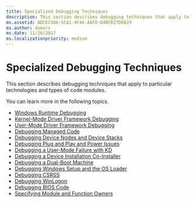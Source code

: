 ```yaml
---
title: Specialized Debugging Techniques
description: This section describes debugging techniques that apply to particular technologies and types of code modules.
ms.assetid: ADCEC5D6-5CA1-4F46-AAFD-D4BFD27D8A29
ms.author: domars
ms.date: 11/28/2017
ms.localizationpriority: medium
---
```


# Specialized Debugging Techniques


This section describes debugging techniques that apply to particular technologies and types of code modules.

You can learn more in the following topics.

-   [Windows Runtime Debugging](windows-runtime-debugger-commands.md)
-   [Kernel-Mode Driver Framework Debugging](kernel-mode-driver-framework-debugging.md)
-   [User-Mode Driver Framework Debugging](user-mode-driver-framework-debugging.md)
-   [Debugging Managed Code](debugging-managed-code.md)
-   [Debugging Device Nodes and Device Stacks](device-node-and-stack-debugger-commands.md)
-   [Debugging Plug and Play and Power Issues](plug-and-play-and-power-debugger-commands.md)
-   [Debugging a User-Mode Failure with KD](debugging-a-user-mode-failure-with-kd.md)
-   [Debugging a Device Installation Co-Installer](debugging-a-device-installation-co-installer.md)
-   [Debugging a Dual-Boot Machine](debugging-a-dual-boot-machine.md)
-   [Debugging Windows Setup and the OS Loader](debugging-windows-setup-and-the-os-loader.md)
-   [Debugging CSRSS](debugging-csrss.md)
-   [Debugging WinLogon](debugging-winlogon.md)
-   [Debugging BIOS Code](debugging-bios-code.md)
-   [Specifying Module and Function Owners](specifying-module-and-function-owners.md)

 

 





